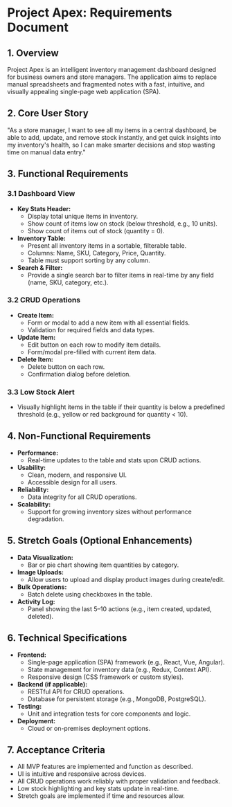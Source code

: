 # Project Apex: Requirements Document

## 1. Overview
Project Apex is an intelligent inventory management dashboard designed for business owners and store managers. The application aims to replace manual spreadsheets and fragmented notes with a fast, intuitive, and visually appealing single-page web application (SPA).

## 2. Core User Story
"As a store manager, I want to see all my items in a central dashboard, be able to add, update, and remove stock instantly, and get quick insights into my inventory's health, so I can make smarter decisions and stop wasting time on manual data entry."

## 3. Functional Requirements

### 3.1 Dashboard View
- **Key Stats Header:**
  - Display total unique items in inventory.
  - Show count of items low on stock (below threshold, e.g., 10 units).
  - Show count of items out of stock (quantity = 0).
- **Inventory Table:**
  - Present all inventory items in a sortable, filterable table.
  - Columns: Name, SKU, Category, Price, Quantity.
  - Table must support sorting by any column.
- **Search & Filter:**
  - Provide a single search bar to filter items in real-time by any field (name, SKU, category, etc.).

### 3.2 CRUD Operations
- **Create Item:**
  - Form or modal to add a new item with all essential fields.
  - Validation for required fields and data types.
- **Update Item:**
  - Edit button on each row to modify item details.
  - Form/modal pre-filled with current item data.
- **Delete Item:**
  - Delete button on each row.
  - Confirmation dialog before deletion.

### 3.3 Low Stock Alert
- Visually highlight items in the table if their quantity is below a predefined threshold (e.g., yellow or red background for quantity < 10).

## 4. Non-Functional Requirements
- **Performance:**
  - Real-time updates to the table and stats upon CRUD actions.
- **Usability:**
  - Clean, modern, and responsive UI.
  - Accessible design for all users.
- **Reliability:**
  - Data integrity for all CRUD operations.
- **Scalability:**
  - Support for growing inventory sizes without performance degradation.

## 5. Stretch Goals (Optional Enhancements)
- **Data Visualization:**
  - Bar or pie chart showing item quantities by category.
- **Image Uploads:**
  - Allow users to upload and display product images during create/edit.
- **Bulk Operations:**
  - Batch delete using checkboxes in the table.
- **Activity Log:**
  - Panel showing the last 5–10 actions (e.g., item created, updated, deleted).

## 6. Technical Specifications
- **Frontend:**
  - Single-page application (SPA) framework (e.g., React, Vue, Angular).
  - State management for inventory data (e.g., Redux, Context API).
  - Responsive design (CSS framework or custom styles).
- **Backend (if applicable):**
  - RESTful API for CRUD operations.
  - Database for persistent storage (e.g., MongoDB, PostgreSQL).
- **Testing:**
  - Unit and integration tests for core components and logic.
- **Deployment:**
  - Cloud or on-premises deployment options.

## 7. Acceptance Criteria
- All MVP features are implemented and function as described.
- UI is intuitive and responsive across devices.
- All CRUD operations work reliably with proper validation and feedback.
- Low stock highlighting and key stats update in real-time.
- Stretch goals are implemented if time and resources allow.

